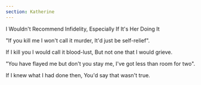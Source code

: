 ```yaml
---
section: Katherine
---
```


I Wouldn't Recommend Infidelity, Especially If It's Her Doing It

"If you kill me I won't call it murder,
It'd just be self-relief".

If I kill you I would call it blood-lust,
But not one that I would grieve.

"You have flayed me but don't you stay me,
I've got less than room for two".

If I knew what I had done then,
You'd say that wasn't true.
